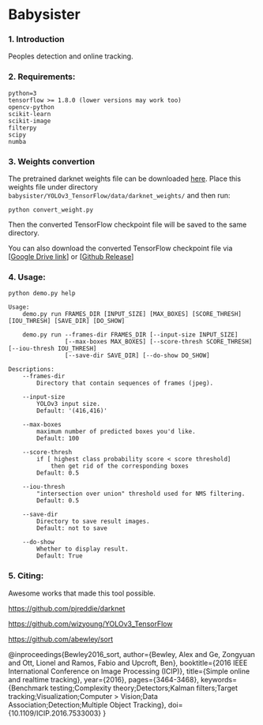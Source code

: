 # Babysister

### 1. Introduction
Peoples detection and online tracking.

### 2. Requirements:
```text
python=3
tensorflow >= 1.8.0 (lower versions may work too)
opencv-python
scikit-learn
scikit-image
filterpy
scipy
numba
```

### 3. Weights convertion
The pretrained darknet weights file can be downloaded [here](https://pjreddie.com/media/files/yolov3.weights). Place this weights file under directory `babysister/YOLOv3_TensorFlow/data/darknet_weights/` and then run:

```shell
python convert_weight.py
```

Then the converted TensorFlow checkpoint file will be saved to the same directory.

You can also download the converted TensorFlow checkpoint file via [[Google Drive link](https://drive.google.com/drive/folders/1mXbNgNxyXPi7JNsnBaxEv1-nWr7SVoQt?usp=sharing)] or [[Github Release](https://github.com/wizyoung/YOLOv3_TensorFlow/releases/)]

### 4. Usage:
```shell
python demo.py help
```
```text
Usage:
    demo.py run FRAMES_DIR [INPUT_SIZE] [MAX_BOXES] [SCORE_THRESH] [IOU_THRESH] [SAVE_DIR] [DO_SHOW]

    demo.py run --frames-dir FRAMES_DIR [--input-size INPUT_SIZE] 
                [--max-boxes MAX_BOXES] [--score-thresh SCORE_THRESH] [--iou-thresh IOU_THRESH] 
                [--save-dir SAVE_DIR] [--do-show DO_SHOW]

Descriptions:
    --frames-dir
        Directory that contain sequences of frames (jpeg).

    --input-size
        YOLOv3 input size.
        Default: '(416,416)'

    --max-boxes
        maximum number of predicted boxes you'd like.
        Default: 100

    --score-thresh
        if [ highest class probability score < score threshold]
            then get rid of the corresponding boxes
        Default: 0.5

    --iou-thresh
        "intersection over union" threshold used for NMS filtering.
        Default: 0.5

    --save-dir
        Directory to save result images.
        Default: not to save

    --do-show
        Whether to display result.
        Default: True
```

### 5. Citing:
Awesome works that made this tool possible.

https://github.com/pjreddie/darknet

https://github.com/wizyoung/YOLOv3_TensorFlow

https://github.com/abewley/sort

  @inproceedings{Bewley2016_sort,
    author={Bewley, Alex and Ge, Zongyuan and Ott, Lionel and Ramos, Fabio and Upcroft, Ben},
    booktitle={2016 IEEE International Conference on Image Processing (ICIP)},
    title={Simple online and realtime tracking},
    year={2016},
    pages={3464-3468},
    keywords={Benchmark testing;Complexity theory;Detectors;Kalman filters;Target tracking;Visualization;Computer > Vision;Data Association;Detection;Multiple Object Tracking},
    doi={10.1109/ICIP.2016.7533003}
  }